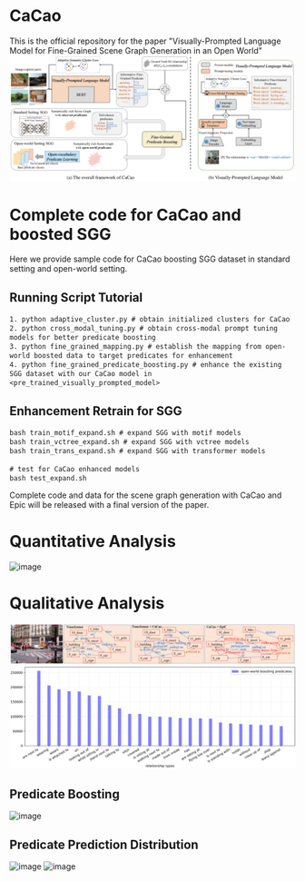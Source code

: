# CaCao
This is the official repository for the paper "Visually-Prompted Language Model for Fine-Grained Scene Graph Generation in an Open World"
![framework](framework.png)
# Complete code for CaCao and boosted SGG
Here we provide sample code for CaCao boosting SGG dataset in standard setting and open-world setting.

## Running Script Tutorial
	1. python adaptive_cluster.py # obtain initialized clusters for CaCao
	2. python cross_modal_tuning.py # obtain cross-modal prompt tuning models for better predicate boosting
	3. python fine_grained_mapping.py # establish the mapping from open-world boosted data to target predicates for enhancement
	4. python fine_grained_predicate_boosting.py # enhance the existing SGG dataset with our CaCao model in <pre_trained_visually_prompted_model>
## Enhancement Retrain for SGG
	bash train_motif_expand.sh # expand SGG with motif models
	bash train_vctree_expand.sh # expand SGG with vctree models
	bash train_trans_expand.sh # expand SGG with transformer models
  
	# test for CaCao enhanced models
	bash test_expand.sh
Complete code and data for the scene graph generation with CaCao and Epic will be released with a final version of the paper.
# Quantitative Analysis
![image](https://user-images.githubusercontent.com/48062034/204216822-2010dd00-f0d4-4d5a-9a94-437589c4f8ea.png)
# Qualitative Analysis
![visualization](figures/visualization.png)
![visualization](figures/open-world.png)
## Predicate Boosting
![image](https://user-images.githubusercontent.com/48062034/204218380-3e2eedea-0adb-4acf-b3b6-c574c9e2dbfd.png)
## Predicate Prediction Distribution
![image](https://user-images.githubusercontent.com/48062034/204217723-3c053991-3df8-45c0-b99b-a9830cc2319e.png)
![image](https://user-images.githubusercontent.com/48062034/204218044-93bcd22e-96da-4fe7-8fb1-dacd7646d563.png)
